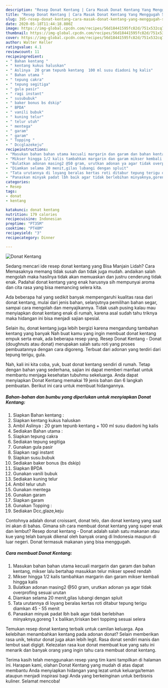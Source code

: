```yaml
---
description: "Resep Donat Kentang | Cara Masak Donat Kentang Yang Menggugah Selera"
title: "Resep Donat Kentang | Cara Masak Donat Kentang Yang Menggugah Selera"
slug: 395-resep-donat-kentang-cara-masak-donat-kentang-yang-menggugah-selera
date: 2020-05-18T11:44:18.800Z
image: https://img-global.cpcdn.com/recipes/56d18441595fc82d/751x532cq70/donat-kentang-foto-resep-utama.jpg
thumbnail: https://img-global.cpcdn.com/recipes/56d18441595fc82d/751x532cq70/donat-kentang-foto-resep-utama.jpg
cover: https://img-global.cpcdn.com/recipes/56d18441595fc82d/751x532cq70/donat-kentang-foto-resep-utama.jpg
author: Walter Keller
ratingvalue: 4.1
reviewcount: 11
recipeingredient:
- " Bahan kentang "
- " kentang kukus haluskan"
- " Aslinya  20 gram tepunb kentang  100 ml susu diadoni hg kalis"
- " Bahan utama "
- " tepung cakra"
- " tepung segitiga"
- " gula pasir"
- " ragi instant"
- " susububuk"
- " baker bonus bs dskip"
- " BPDA"
- " vanili bubuk"
- " kuning telur"
- " telur utuh"
- " mentega"
- " garam"
- " garam"
- " Topping "
- " Dccglazekeju"
recipeinstructions:
- "Masukan bahan bahan utama kecuali margarin dan garam dan bahan kentang, mikser lalu bertahap masukkan telur mikser speed rendah"
- "Mikser hingga 1/2 kalis tambahkan margarin dan garam mikser kembali hingga kalis"
- "Bulatkan adonan masing2 @50 gram, urutkan adonan ya agar tidak overprofing sesuai urutan"
- "Diamkan selama 20 menit,gilas lubangi dengan spluit"
- "Tata urutannya di loyang beralas kertas roti ditabur tepung terigu diamkan 45 - 55 menit"
- "Panaskan minyak padat lbh baik agar tidak berlebihan minyaknya,goreng 1 x balikan,tiriskan beri toppimg sesuai selera"
categories:
- Resep
tags:
- donat
- kentang

katakunci: donat kentang 
nutrition: 179 calories
recipecuisine: Indonesian
preptime: "PT35M"
cooktime: "PT48M"
recipeyield: "3"
recipecategory: Dinner

---
```



![Donat Kentang](https://img-global.cpcdn.com/recipes/56d18441595fc82d/751x532cq70/donat-kentang-foto-resep-utama.jpg)

Sedang mencari ide resep donat kentang yang Bisa Manjain Lidah? Cara Memasaknya memang tidak susah dan tidak juga mudah. andaikan salah mengolah maka hasilnya tidak akan memuaskan dan justru cenderung tidak enak. Padahal donat kentang yang enak harusnya sih mempunyai aroma dan cita rasa yang bisa memancing selera kita.

Ada beberapa hal yang sedikit banyak mempengaruhi kualitas rasa dari donat kentang, mulai dari jenis bahan, selanjutnya pemilihan bahan segar, sampai cara mengolah dan menyajikannya. Tidak usah pusing kalau mau menyiapkan donat kentang enak di rumah, karena asal sudah tahu triknya maka hidangan ini bisa menjadi sajian spesial.

Selain itu, donat kentang juga lebih bergizi karena mengandung tambahan kentang yang banyak Nah buat kamu yang ingin membuat donat kentang empuk serta enak, ada beberapa resep yang. Resep Donat Kentang - Donat (doughnuts atau donat) merupakan salah satu roti yang proses pembuatannya dengan cara digoreng. Terbuat dari adonan yang terdiri dari tepung terigu, gula.


Nah, kali ini kita coba, yuk, buat donat kentang sendiri di rumah. Tetap dengan bahan yang sederhana, sajian ini dapat memberi manfaat untuk membantu menjaga kesehatan tubuhmu sekeluarga. Anda dapat menyiapkan Donat Kentang memakai 19 jenis bahan dan 6 langkah pembuatan. Berikut ini cara untuk membuat hidangannya.

<!--inarticleads1-->

##### Bahan-bahan dan bumbu yang diperlukan untuk menyiapkan Donat Kentang:

1. Siapkan  Bahan kentang :
1. Siapkan  kentang kukus haluskan
1. Ambil  Aslinya : 20 gram tepunb kentang + 100 ml susu diadoni hg kalis
1. Sediakan  Bahan utama :
1. Siapkan  tepung cakra
1. Sediakan  tepung segitiga
1. Gunakan  gula pasir
1. Siapkan  ragi instant
1. Siapkan  susu.bubuk
1. Sediakan  baker bonus (bs dskip)
1. Siapkan  BPDA
1. Gunakan  vanili bubuk
1. Sediakan  kuning telur
1. Ambil  telur utuh
1. Gunakan  mentega
1. Gunakan  garam
1. Siapkan  garam
1. Gunakan  Topping :
1. Sediakan  Dcc,glaze,keju


Contohnya adalah donat croissant, donat telo, dan donat kentang yang saat ini akan di bahas. Gimana sih cara membuat donat kentang yang super enak dan lembut? Resep donat kentang - Donat adalah salah satu makanan atau kue yang telah banyak dikenal oleh banyak orang di Indonesia maupun di luar negeri. Donat termasuk makanan yang bisa menggugah. 

<!--inarticleads2-->

##### Cara membuat Donat Kentang:

1. Masukan bahan bahan utama kecuali margarin dan garam dan bahan kentang, mikser lalu bertahap masukkan telur mikser speed rendah
1. Mikser hingga 1/2 kalis tambahkan margarin dan garam mikser kembali hingga kalis
1. Bulatkan adonan masing2 @50 gram, urutkan adonan ya agar tidak overprofing sesuai urutan
1. Diamkan selama 20 menit,gilas lubangi dengan spluit
1. Tata urutannya di loyang beralas kertas roti ditabur tepung terigu diamkan 45 - 55 menit
1. Panaskan minyak padat lbh baik agar tidak berlebihan minyaknya,goreng 1 x balikan,tiriskan beri toppimg sesuai selera


Temukan resep donat kentang terbaik untuk camilan keluarga. Apa kelebihan menambahkan kentang pada adonan donat? Selain memberikan rasa unik, tekstur donat juga akan lebih legit. Rasa donat sendiri manis dan lembut saat digigit. Kelezatan rasa kue donat membuat kue yang satu ini menarik dan banyak orang yang ingin tahu cara membuat donat kentang. 

Terima kasih telah menggunakan resep yang tim kami tampilkan di halaman ini. Harapan kami, olahan Donat Kentang yang mudah di atas dapat membantu Anda menyiapkan hidangan yang lezat untuk keluarga/teman ataupun menjadi inspirasi bagi Anda yang berkeinginan untuk berbisnis kuliner. Selamat mencoba!
